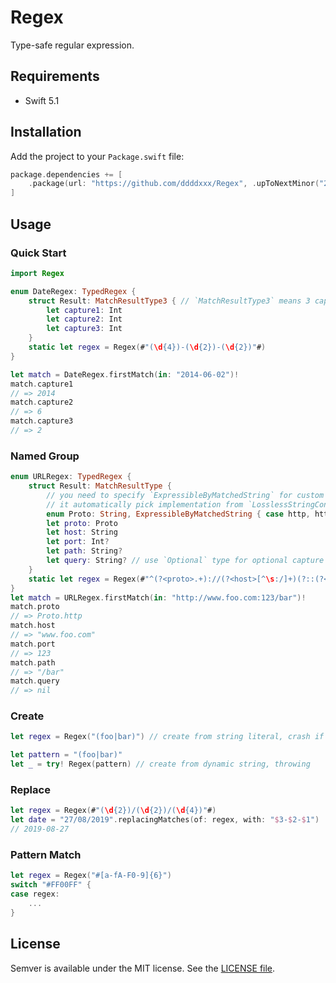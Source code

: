 # Regex

Type-safe regular expression.

## Requirements

- Swift 5.1

## Installation

Add the project to your `Package.swift` file:

```swift
package.dependencies += [
    .package(url: "https://github.com/ddddxxx/Regex", .upToNextMinor("2.0.0"))
]
```

## Usage

### Quick Start

```swift
import Regex

enum DateRegex: TypedRegex {
    struct Result: MatchResultType3 { // `MatchResultType3` means 3 capture groups
        let capture1: Int
        let capture2: Int
        let capture3: Int
    }
    static let regex = Regex(#"(\d{4})-(\d{2})-(\d{2})"#)
}

let match = DateRegex.firstMatch(in: "2014-06-02")!
match.capture1 
// => 2014
match.capture2 
// => 6
match.capture3 
// => 2
```

### Named Group

```swift
enum URLRegex: TypedRegex {
    struct Result: MatchResultType {
        // you need to specify `ExpressibleByMatchedString` for custom types
        // it automatically pick implementation from `LosslessStringConvertible` or `RawRepresentable` if possible
        enum Proto: String, ExpressibleByMatchedString { case http, https }
        let proto: Proto
        let host: String
        let port: Int?
        let path: String?
        let query: String? // use `Optional` type for optional capture group
    }
    static let regex = Regex(#"^(?<proto>.+)://(?<host>[^\s:/]+)(?::(?<port>[0-9]+))?(?<path>.+)?(?:\?(?<query>.+))$"#)
}
let match = URLRegex.firstMatch(in: "http://www.foo.com:123/bar")!
match.proto
// => Proto.http
match.host
// => "www.foo.com"
match.port
// => 123
match.path
// => "/bar"
match.query
// => nil
```

### Create

```swift
let regex = Regex("(foo|bar)") // create from string literal, crash if failed

let pattern = "(foo|bar)"
let _ = try! Regex(pattern) // create from dynamic string, throwing
```

### Replace

```swift
let regex = Regex(#"(\d{2})/(\d{2})/(\d{4})"#)
let date = "27/08/2019".replacingMatches(of: regex, with: "$3-$2-$1")
// 2019-08-27
```

### Pattern Match

```swift
let regex = Regex("#[a-fA-F0-9]{6}")
switch "#FF00FF" {
case regex:
    ...
}
```

## License

Semver is available under the MIT license. See the [LICENSE file](LICENSE).
